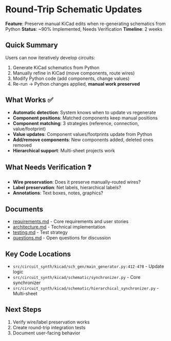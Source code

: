 # Round-Trip Schematic Updates

**Feature**: Preserve manual KiCad edits when re-generating schematics from Python
**Status**: ~90% Implemented, Needs Verification
**Timeline**: 2 weeks

## Quick Summary

Users can now iteratively develop circuits:
1. Generate KiCad schematics from Python
2. Manually refine in KiCad (move components, route wires)
3. Modify Python code (add components, change values)
4. Re-run → Python changes applied, **manual work preserved**

## What Works ✅

- **Automatic detection**: System knows when to update vs regenerate
- **Component positions**: Matched components keep manual positions
- **Component matching**: 3 strategies (reference, connection, value/footprint)
- **Value updates**: Component values/footprints update from Python
- **Add/remove components**: New components added, deleted ones removed
- **Hierarchical support**: Multi-sheet projects work

## What Needs Verification ❓

- **Wire preservation**: Does it preserve manually-routed wires?
- **Label preservation**: Net labels, hierarchical labels?
- **Annotations**: Text boxes, notes, graphics?

## Documents

- [requirements.md](requirements.md) - Core requirements and user stories
- [architecture.md](architecture.md) - Technical implementation
- [testing.md](testing.md) - Test strategy
- [questions.md](questions.md) - Open questions for discussion

## Key Code Locations

- `src/circuit_synth/kicad/sch_gen/main_generator.py:412-478` - Update logic
- `src/circuit_synth/kicad/schematic/synchronizer.py` - Core synchronizer
- `src/circuit_synth/kicad/schematic/hierarchical_synchronizer.py` - Multi-sheet

## Next Steps

1. Verify wire/label preservation works
2. Create round-trip integration tests
3. Document user-facing behavior

